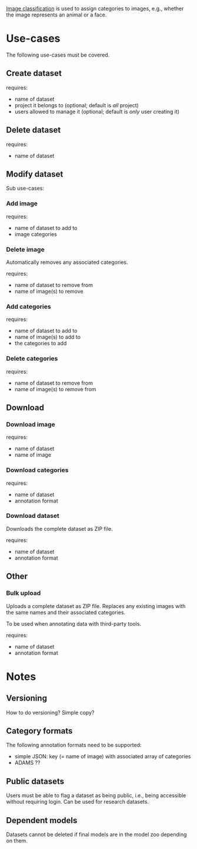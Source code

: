 [Image classification](https://en.wikipedia.org/wiki/Computer_vision#Recognition) 
is used to assign categories to images, e.g., whether the image represents an animal
or a face.

# Use-cases

The following use-cases must be covered.

## Create dataset

requires: 

  * name of dataset
  * project it belongs to (optional; default is *all* project)
  * users allowed to manage it (optional; default is *only* user creating it)


## Delete dataset

requires:

  * name of dataset


## Modify dataset

Sub use-cases:

### Add image

requires:

  * name of dataset to add to
  * image categories

### Delete image

Automatically removes any associated categories.

requires:

  * name of dataset to remove from
  * name of image(s) to remove

### Add categories

requires:

  * name of dataset to add to
  * name of image(s) to add to
  * the categories to add

### Delete categories

requires:

  * name of dataset to remove from
  * name of image(s) to remove from


## Download 

### Download image

requires:

  * name of dataset
  * name of image

### Download categories

requires:

  * name of dataset
  * annotation format

### Download dataset

Downloads the complete dataset as ZIP file.

requires:

  * name of dataset
  * annotation format

## Other

### Bulk upload

Uploads a complete dataset as ZIP file. Replaces any existing images
with the same names and their associated categories.

To be used when annotating data with third-party tools.

requires:

  * name of dataset
  * annotation format


# Notes

## Versioning

How to do versioning? Simple copy?

## Category formats

The following annotation formats need to be supported:

  * simple JSON: key (= name of image) with associated array of categories
  * ADAMS ??

## Public datasets

Users must be able to flag a dataset as being public, i.e., being accessible
without requiring login. Can be used for research datasets.

## Dependent models

Datasets cannot be deleted if final models are in the model zoo depending on them.

